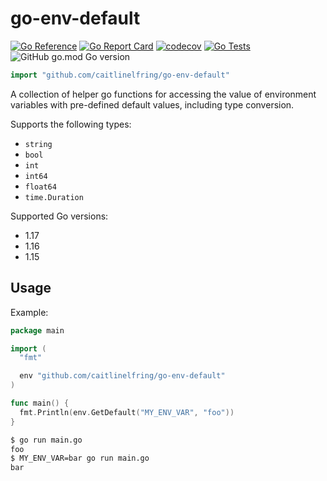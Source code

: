 # go-env-default

[![Go Reference](https://pkg.go.dev/badge/github.com/caitlinelfring/go-env-default.svg)](https://pkg.go.dev/github.com/caitlinelfring/go-env-default)
[![Go Report Card](https://goreportcard.com/badge/github.com/caitlinelfring/go-env-default)](https://goreportcard.com/report/github.com/caitlinelfring/go-env-default)
[![codecov](https://codecov.io/gh/caitlinelfring/go-env-default/branch/main/graph/badge.svg?token=Og3fM2U2HE)](https://codecov.io/gh/caitlinelfring/go-env-default)
[![Go Tests](https://github.com/caitlinelfring/go-env-default/actions/workflows/tests.yaml/badge.svg)](https://github.com/caitlinelfring/go-env-default/actions/workflows/tests.yaml)
![GitHub go.mod Go version](https://img.shields.io/github/go-mod/go-version/caitlinelfring/go-env-default)

```go
import "github.com/caitlinelfring/go-env-default"
```

A collection of helper go functions for accessing the value of
environment variables with pre-defined default values, including type conversion.

Supports the following types:

* `string`
* `bool`
* `int`
* `int64`
* `float64`
* `time.Duration`

Supported Go versions:

* 1.17
* 1.16
* 1.15

## Usage

Example:

```go
package main

import (
  "fmt"

  env "github.com/caitlinelfring/go-env-default"
)

func main() {
  fmt.Println(env.GetDefault("MY_ENV_VAR", "foo"))
}
```

```bash
$ go run main.go
foo
$ MY_ENV_VAR=bar go run main.go
bar
```
